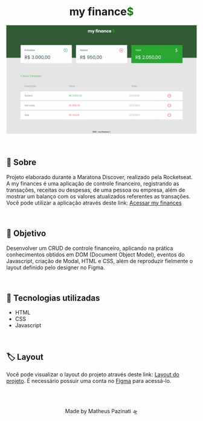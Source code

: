 <h1 align="center">my finance<span style="color:green">$</span></h1>
<p align="center">
  <img src="./assets/.github/myfinances.png">
</p>
<br>
<h2>💸 Sobre</h2>
<p>Projeto elaborado durante a Maratona Discover, realizado pela Rocketseat. A my finances é uma aplicação de controle financeiro, registrando as transações, receitas ou despesas, de uma pessoa ou empresa, além de mostrar um balanço com os valores atualizados referentes as transações.<br>
Você pode utilizar a aplicação através deste link: <a href="https://matheus-pazinati.github.io/my-finances/">Acessar my finances</a>
</p>
<br>
<h2>🎯 Objetivo</h2>
<p>Desenvolver um CRUD de controle financeiro, aplicando na prática conhecimentos obtidos em DOM (Document Object Model), eventos do Javascript, criação de Modal, HTML e CSS, além de reproduzir fielmente o layout definido pelo designer no Figma.</p>
<br>
<h2>🚀 Tecnologias utilizadas</h2>
<ul>
  <li>HTML</li>
  <li>CSS</li>
  <li>Javascript</li>
</ul>
<br>
<h2>🏷️ Layout</h2>
<p>Você pode visualizar o layout do projeto através deste link: <a href="https://www.figma.com/file/7Vu9DzUaCZIV4nibzkjgB4/dev.finance%24-Maratona-Discover/duplicate?node-id=0%3A1">Layout do projeto</a>. É necessário possuir uma conta no <a href="https://figma.com">Figma</a> para acessá-lo.</p>
<br>
<br>
<p align="center">Made by Matheus Pazinati 🛸</p>